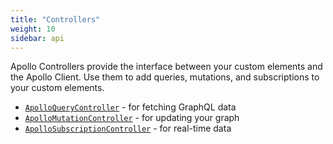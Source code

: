 ```yaml
---
title: "Controllers"
weight: 10
sidebar: api
---
```


Apollo Controllers provide the interface between your custom elements and the Apollo Client. Use them to add queries, mutations, and subscriptions to your custom elements.

- [`ApolloQueryController`](./query/) - for fetching GraphQL data
- [`ApolloMutationController`](./mutation/) - for updating your graph
- [`ApolloSubscriptionController`](./subscription/) - for real-time data
